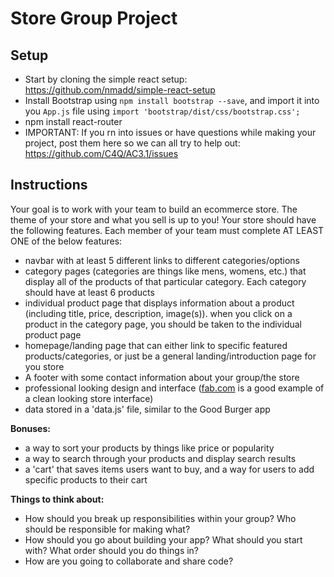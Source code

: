 # Store Group Project

## Setup
- Start by cloning the simple react setup: https://github.com/nmadd/simple-react-setup
- Install Bootstrap using `npm install bootstrap --save`, and import it into you `App.js` file using `import 'bootstrap/dist/css/bootstrap.css';`
- npm install react-router
- IMPORTANT: If you rn into issues or have questions while making your project, post them here so we can all try to help out: https://github.com/C4Q/AC3.1/issues

## Instructions

Your goal is to work with your team to build an ecommerce store. The theme of your store and what you sell is up to you! Your store should have the following features. Each member of your team must complete AT LEAST ONE of the below features:

- navbar with at least 5 different links to different categories/options
- category pages (categories are things like mens, womens, etc.) that display all of the products of that particular category. Each category should have at least 6 products
- individual product page that displays information about a product (including title, price, description, image(s)). when you click on a product in the category page, you should be taken to the individual product page
- homepage/landing page that can either link to specific featured products/categories, or just be a general landing/introduction page for you store
- A footer with some contact information about your group/the store
- professional looking design and interface ([fab.com](https://fab.com/) is a good example of a clean looking store interface)
- data stored in a 'data.js' file, similar to the Good Burger app

**Bonuses:**
- a way to sort your products by things like price or popularity
- a way to search through your products and display search results
- a 'cart' that saves items users want to buy, and a way for users to add specific products to their cart

**Things to think about:**
- How should you break up responsibilities within your group? Who should be responsible for making what?
- How should you go about building your app? What should you start with? What order should you do things in?
- How are you going to collaborate and share code?
